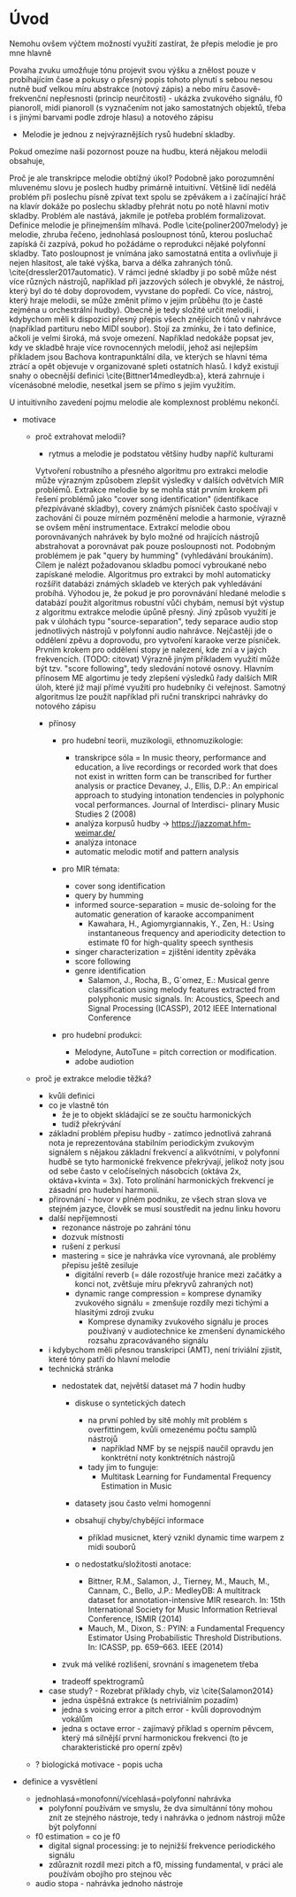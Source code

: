 # Úvod


Nemohu ovšem výčtem možností využití zastírat, že přepis melodie je pro mne hlavně 

Povaha zvuku umožňuje tónu projevit svou výšku a znělost pouze v probíhajícím čase a pokusy o přesný popis tohoto plynutí s sebou nesou nutně buď velkou míru abstrakce (notový zápis) a nebo míru časově-frekvenční nepřesnosti (princip neurčitosti)
    - ukázka zvukového signálu, f0 pianoroll, midi pianoroll (s vyznačením not jako samostatných objektů, třeba i s jinými barvami podle zdroje hlasu) a notového zápisu

- Melodie je jednou z nejvýraznějších rysů hudební skladby. 

Pokud omezíme naši pozornost pouze na hudbu, která nějakou melodii obsahuje, 

Proč je ale transkripce melodie obtížný úkol? Podobně jako porozumnění mluvenému slovu je poslech hudby primárně intuitivní. Většině lidí nedělá problém při poslechu písně zpívat text spolu se zpěvákem a i začínající hráč na klavír dokáže po poslechu skladby přehrát notu po notě hlavní motiv skladby. 
Problém ale nastává, jakmile je potřeba problém formalizovat. Definice melodie je přinejmenším mlhavá. Podle \cite{poliner2007melody} je melodie, zhruba řečeno, jednohlasá posloupnost tónů, kterou posluchač zapíská či zazpívá, pokud ho požádáme o reprodukci nějaké polyfonní skladby. Tato posloupnost je vnímána jako samostatná entita a ovlivňuje ji nejen hlasitost, ale také výška, barva a délka zahraných tónů. \cite{dressler2017automatic}. V rámci jedné skladby ji po sobě může nést více různých nástrojů, například při jazzových sólech je obvyklé, že nástroj, který byl do té doby doprovodem, vyvstane do popředí. Co více, nástroj, který hraje melodii, se může změnit přímo v jejím průběhu (to je časté zejména u orchestrální hudby). Obecně je tedy složité určit melodii, i kdybychom měli k dispozici přesný přepis všech znějících tónů v nahrávce (například partituru nebo MIDI soubor). 
Stojí za zmínku, že i tato definice, ačkoli je velmi široká, má svoje omezení. Například nedokáže popsat jev, kdy ve skladbě hraje více rovnocenných melodií, jehož asi nejlepším příkladem jsou Bachova kontrapunktální díla, ve kterých se hlavní téma ztrácí a opět objevuje v organizované spleti ostatních hlasů. I když existují snahy o obecnější definici \cite{Bittner14medleydb:a}, která zahrnuje i vícenásobné melodie, nesetkal jsem se přímo s jejím využitím.

U intuitivního zavedení pojmu melodie ale komplexnost problému nekončí. 

* motivace
    * proč extrahovat melodii?
        * rytmus a melodie je podstatou většiny hudby napříč kulturami 
    
        Vytvoření robustního a přesného algoritmu pro extrakci melodie může výrazným způsobem zlepšit výsledky v dalších odvětvích MIR problémů. Extrakce melodie by se mohla stát prvním krokem při řešení problémů jako "cover song identification" (identifikace přezpívávané skladby), covery známých písniček často spočívají v zachování či pouze mírném pozměnění melodie a harmonie, výrazně se ovšem mění instrumentace. Extrakcí melodie obou porovnávaných nahrávek by bylo možné od hrajících nástrojů abstrahovat a porovnávat pak pouze posloupnosti not.
        Podobným problémem je pak "query by humming" (vyhledávání broukáním). Cílem je nalézt požadovanou skladbu pomocí vybroukané nebo zapískané melodie. Algoritmus pro extrakci by mohl automaticky rozšířit databázi známých skladeb ve kterých pak vyhledávání probíhá. Výhodou je, že pokud je pro porovnávání hledané melodie s databází použit algoritmus robustní vůči chybám, nemusí být výstup z algoritmu extrakce melodie úpůně přesný.
        Jiný způsob využití je pak v úlohách typu "source-separation", tedy separace audio stop jednotlivých nástrojů v polyfonní audio nahrávce. Nejčastěji jde o oddělení zpěvu a doprovodu, pro vytvoření karaoke verze písniček. Prvním krokem pro oddělení stopy je nalezení, kde zní a v jaých frekvencích. (TODO: citovat)
        Výrazně jiným příkladem využití může být tzv. "score following", tedy sledování notové osnovy.
        Hlavním přínosem ME algortimu je tedy zlepšení výsledků řady dalších MIR úloh, které již mají přímé využití pro hudebníky či veřejnost. Samotný algoritmus lze použít například při ruční transkripci nahrávky do notového zápisu

        * přínosy
            - pro hudební teorii, muzikologii, ethnomuzikologie:

                + transkripce sóla = In music theory, performance and education, a live recordings or recorded work that does not exist in written form can be transcribed for further analysis or practice
                    Devaney, J., Ellis, D.P.: An empirical approach to studying intonation tendencies in polyphonic vocal performances. Journal of Interdisci- plinary Music Studies 2 (2008)
                + analýza korpusů hudby -> https://jazzomat.hfm-weimar.de/
                * analýza intonace
                * automatic melodic motif and pattern analysis

            - pro MIR témata:
                + cover song identification
                + query by humming
                + informed source-separation = music de-soloing for the automatic generation of karaoke accompaniment
                    + Kawahara, H., Agiomyrgiannakis, Y., Zen, H.: Using instantaneous frequency and aperiodicity detection to estimate f0 for high-quality speech synthesis
                * singer characterization = zjištění identity zpěváka 
                + score following
                + genre identification
                    + Salamon, J., Rocha, B., G´omez, E.: Musical genre classification using melody features extracted from polyphonic music signals. In: Acoustics, Speech and Signal Processing (ICASSP), 2012 IEEE International Conference
            - pro hudební produkci:
                + Melodyne, AutoTune = pitch correction or modification.
                * adobe audiotion
    * proč je extrakce melodie těžká?
        * kvůli definici
        - co je vlastně tón
            - že je to objekt skládající se ze součtu harmonických
            - tudíž překrývání
        - základní problém přepisu hudby - zatímco jednotlivá zahraná nota je reprezentována stabilním periodickým zvukovým signálem s nějakou základní frekvencí a alikvótními, v polyfonní hudbě se tyto harmonické frekvence překrývají, jelikož noty jsou od sebe často v celočíselných násobcích (oktáva 2x, oktáva+kvinta = 3x). Toto prolínání harmonických frekvencí je zásadní pro hudební harmonii.
        - přirovnání - hovor v plném podniku, ze všech stran slova ve stejném jazyce, člověk se musí soustředit na jednu linku hovoru

        * další nepříjemnosti
            * rezonance nástroje po zahrání tónu
            * dozvuk místnosti
            * rušení z perkusí
            * mastering = sice je nahrávka více vyrovnaná, ale problémy přepisu ještě zesiluje
                * digitální reverb (= dále rozostřuje hranice mezi začátky a konci not, zvětšuje míru překryvů zahraných not)
                * dynamic range compression = komprese dynamiky zvukového signálu = zmenšuje rozdíly mezi tichými a hlasitými zdroji zvuku
                    * Komprese dynamiky zvukového signálu je proces používaný v audiotechnice ke zmenšení dynamického rozsahu zpracovávaného signálu
        * i kdybychom měli přesnou transkripci (AMT), není triviální zjistit, které tóny patří do hlavní melodie
        * technická stránka
            * nedostatek dat, největší dataset má 7 hodin hudby
                * diskuse o syntetických datech
                    * na první pohled by sítě mohly mít problém s overfittingem, kvůli omezenému počtu samplů nástrojů
                        + například NMF by se nejspíš naučil opravdu jen konktrétní noty konktrétních nástrojů
                    * tady jim to funguje:
                        * Multitask Learning for Fundamental Frequency Estimation in Music

                * datasety jsou často velmi homogenní
                * obsahují chyby/chybějící informace
                    * příklad musicnet, který vznikl dynamic time warpem z midi souborů
                * o nedostatku/složitosti anotace:
                    + Bittner, R.M., Salamon, J., Tierney, M., Mauch, M., Cannam, C., Bello, J.P.: MedleyDB: A multitrack dataset for annotation-intensive MIR research. In: 15th International Society for Music Information Retrieval Conference, ISMIR (2014)
                    + Mauch, M., Dixon, S.: PYIN: a Fundamental Frequency Estimator Using Probabilistic Threshold Distributions. In: ICASSP, pp. 659–663. IEEE (2014)

            * zvuk má veliké rozlišení, srovnání s imagenetem třeba
            - tradeoff spektrogramů
        * case study? - Rozebrat příklady chyb, viz \cite{Salamon2014}
            - jedna úspěšná extrakce (s netriviálním pozadím)
            - jedna s voicing error a pitch error - kvůli doprovodným vokálům
            - jedna s octave error - zajímavý příklad s operním pěvcem, který má silnější první harmonickou frekvenci (to je charakteristické pro operní zpěv)
    * ? biologická motivace - popis ucha

* definice a vysvětlení
    * jednohlasá=monofonní/vícehlasá=polyfonní nahrávka
        * polyfonní používám ve smyslu, že dva simultánní tóny mohou znít ze stejného nástroje, tedy i nahrávka o jednom nástroji může být polyfonní
    * f0 estimation = co je f0
        + digital signal processing: je to nejnižší frekvence periodického signálu
        + zdůraznit rozdíl mezi pitch a f0, missing fundamental, v práci ale používám obojího pro stejnou věc
    * audio stopa - nahrávka jednoho nástroje